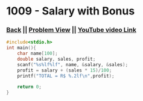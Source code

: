 # 1009 - Salary with Bonus

### [Back](./..) || [Problem View](https://judge.beecrowd.com/en/problems/view/1009) || [YouTube video Link](https://www.youtube.com/watch?v=Cl3TtdtPVTQ) 

```c
#include<stdio.h>
int main(){
    char name[100];
    double salary, sales, profit;
    scanf("%s%lf%lf", name, &salary, &sales);
    profit = salary + (sales * 15)/100;
    printf("TOTAL = R$ %.2lf\n",profit);
    
    return 0;
}
```
